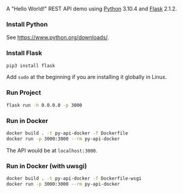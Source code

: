 A "Hello World!" REST API demo using [Python](https://www.python.org/) 3.10.4 and [Flask](https://flask.palletsprojects.com/en/2.1.x/) 2.1.2.

### Install Python

See https://www.python.org/downloads/.

### Install Flask

```bash
pip3 install flask
```

Add ```sudo``` at the beginning if you are installing it globally in Linux.

### Run Project

```bash
flask run -h 0.0.0.0 -p 3000
```

### Run in Docker

```bash
docker build . -t py-api-docker -f Dockerfile
docker run -p 3000:3000 --rm py-api-docker
```

The API would be at ```localhost:3000```.

### Run in Docker (with uwsgi)

```bash
docker build . -t py-api-docker -f Dockerfile-wsgi
docker run -p 3000:3000 --rm py-api-docker
```
